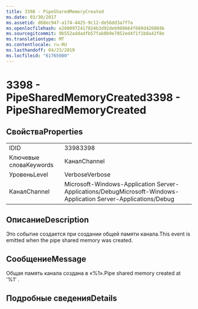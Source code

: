```yaml
---
title: 3398 - PipeSharedMemoryCreated
ms.date: 03/30/2017
ms.assetid: d68ec947-a174-4425-9c12-de56dd3a7f7a
ms.openlocfilehash: e2800972417824b3d92deb980664f669d426004b
ms.sourcegitcommit: 9b552addadfb57fab0b9e7852ed4f1f1b8a42f8e
ms.translationtype: MT
ms.contentlocale: ru-RU
ms.lasthandoff: 04/23/2019
ms.locfileid: "61765080"
---
```

# <a name="3398---pipesharedmemorycreated"></a><span data-ttu-id="e9539-102">3398 - PipeSharedMemoryCreated</span><span class="sxs-lookup"><span data-stu-id="e9539-102">3398 - PipeSharedMemoryCreated</span></span>
## <a name="properties"></a><span data-ttu-id="e9539-103">Свойства</span><span class="sxs-lookup"><span data-stu-id="e9539-103">Properties</span></span>  
  
|||  
|-|-|  
|<span data-ttu-id="e9539-104">ID</span><span class="sxs-lookup"><span data-stu-id="e9539-104">ID</span></span>|<span data-ttu-id="e9539-105">3398</span><span class="sxs-lookup"><span data-stu-id="e9539-105">3398</span></span>|  
|<span data-ttu-id="e9539-106">Ключевые слова</span><span class="sxs-lookup"><span data-stu-id="e9539-106">Keywords</span></span>|<span data-ttu-id="e9539-107">Канал</span><span class="sxs-lookup"><span data-stu-id="e9539-107">Channel</span></span>|  
|<span data-ttu-id="e9539-108">Уровень</span><span class="sxs-lookup"><span data-stu-id="e9539-108">Level</span></span>|<span data-ttu-id="e9539-109">Verbose</span><span class="sxs-lookup"><span data-stu-id="e9539-109">Verbose</span></span>|  
|<span data-ttu-id="e9539-110">Канал</span><span class="sxs-lookup"><span data-stu-id="e9539-110">Channel</span></span>|<span data-ttu-id="e9539-111">Microsoft-Windows-Application Server-Applications/Debug</span><span class="sxs-lookup"><span data-stu-id="e9539-111">Microsoft-Windows-Application Server-Applications/Debug</span></span>|  
  
## <a name="description"></a><span data-ttu-id="e9539-112">Описание</span><span class="sxs-lookup"><span data-stu-id="e9539-112">Description</span></span>  
 <span data-ttu-id="e9539-113">Это событие создается при создании общей памяти канала.</span><span class="sxs-lookup"><span data-stu-id="e9539-113">This event is emitted when the pipe shared memory was created.</span></span>  
  
## <a name="message"></a><span data-ttu-id="e9539-114">Сообщение</span><span class="sxs-lookup"><span data-stu-id="e9539-114">Message</span></span>  
 <span data-ttu-id="e9539-115">Общая память канала создана в «%1».</span><span class="sxs-lookup"><span data-stu-id="e9539-115">Pipe shared memory created at '%1' .</span></span>  
  
## <a name="details"></a><span data-ttu-id="e9539-116">Подробные сведения</span><span class="sxs-lookup"><span data-stu-id="e9539-116">Details</span></span>
